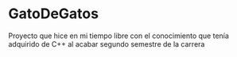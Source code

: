 # GatoDeGatos
Proyecto que hice en mi tiempo libre con el conocimiento que tenía adquirido de C++ al acabar segundo semestre de la carrera
